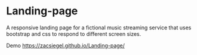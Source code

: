 # Landing-page
A responsive landing page for a fictional music streaming service that uses bootstrap and css to respond to different screen sizes.

Demo https://zacsiegel.github.io/Landing-page/
